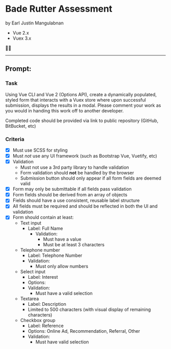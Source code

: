 # Bade Rutter Assessment
by Earl Justin Mangulabnan

- Vue 2.x
- Vuex 3.x

✌🏼

- - - 

## Prompt:
### Task

Using Vue CLI and Vue 2 (Options API), create a dynamically populated, styled form that interacts with a Vuex store where upon successful submission, displays the results in a modal. Please comment your work as you would in handing this work off to another developer. 
  
Completed code should be provided via link to public repository (GitHub, BitBucket, etc)

### Criteria
- [x] Must use SCSS for styling
- [x] Must _not_ use any UI framework (such as Bootstrap Vue, Vuetify, etc)
- [x] Validation
	- Must not use a 3rd party library to handle validation
	- Form validation should **not** be handled by the browser
	- Submission button should only appear if all form fields are deemed valid
- [x] Form may only be submittable if all fields pass validation
- [x] Form fields should be derived from an array of objects
- [x] Fields should have a use consistent, reusable label structure
- [x] All fields must be required and should be reflected in both the UI and validation
- [x] Form should contain at least:
	- Text input
		- Label: Full Name
			- Validation:
				- Must have a value
				- Must be at least 3 characters
	- Telephone number
		- Label: Telephone Number
		- Validation:
			- Must only allow numbers
	- Select input
		- Label: Interest
		- Options: 
		- Validation: 
			- Must have a valid selection
	- Textarea
		- Label: Description
		- Limited to 500 characters (with visual display of remaining characters)
	- Checkbox group
		- Label: Reference
		- Options: Online Ad, Recommendation, Referral, Other
		- Validation: 
			- Must have valid selection
		